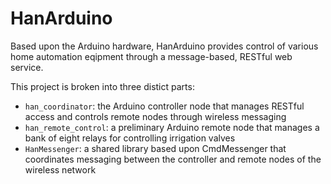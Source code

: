 # HanArduino

Based upon the Arduino hardware, HanArduino provides control of various home automation eqipment through a message-based, RESTful web service. 

This project is broken into three distict parts:

* `han_coordinator`: the Arduino controller node that manages RESTful access and controls remote nodes through wireless messaging
* `han_remote_control`: a preliminary Arduino remote node that manages a bank of eight relays for controlling irrigation valves
* `HanMessenger`: a shared library based upon CmdMessenger that coordinates messaging between the controller and remote nodes of the wireless network
